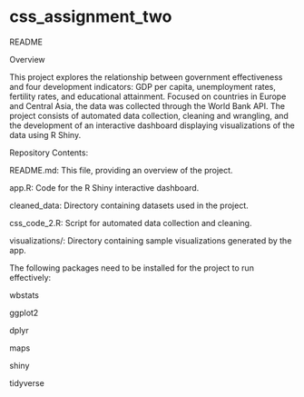 # css_assignment_two

README

Overview

This project explores the relationship between government effectiveness and four development indicators: GDP per capita, unemployment rates, fertility rates, and educational attainment. Focused on countries in Europe and Central Asia, the data was collected through the World Bank API. The project consists of automated data collection, cleaning and wrangling, and the development of an interactive dashboard displaying visualizations of the data using R Shiny.

Repository Contents:

README.md: This file, providing an overview of the project.

app.R: Code for the R Shiny interactive dashboard.

cleaned_data: Directory containing datasets used in the project.

css_code_2.R: Script for automated data collection and cleaning.

visualizations/: Directory containing sample visualizations generated by the app.

The following packages need to be installed for the project to run effectively:

wbstats

ggplot2

dplyr

maps

shiny

tidyverse

